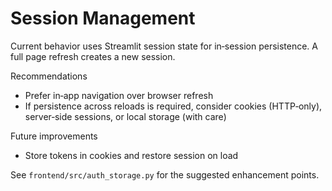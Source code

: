 # Session Management

Current behavior uses Streamlit session state for in‑session persistence. A full page refresh creates a new session.

Recommendations
- Prefer in‑app navigation over browser refresh
- If persistence across reloads is required, consider cookies (HTTP‑only), server‑side sessions, or local storage (with care)

Future improvements
- Store tokens in cookies and restore session on load

See `frontend/src/auth_storage.py` for the suggested enhancement points.
